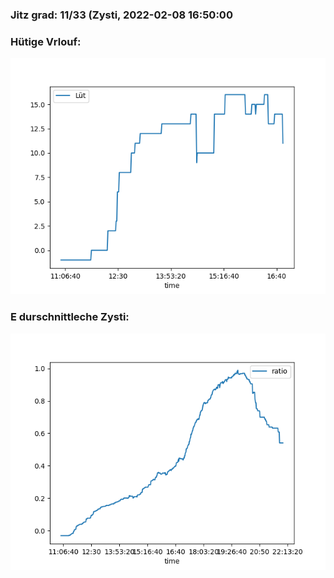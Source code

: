 ### Jitz grad: 11/33 (Zysti, 2022-02-08 16:50:00

### Hütige Vrlouf:
![Graph](Today.png)

### E durschnittleche Zysti:
![Graph](Zysti.png)